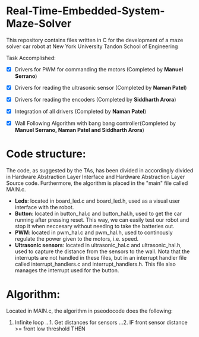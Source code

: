 # Real-Time-Embedded-System-Maze-Solver
This repository contains files written in C for the development of a maze solver car robot at New York University Tandon School of Engineering

Task Accomplished:

- [x] Drivers for PWM for commanding the motors (Completed by **Manuel Serrano**)
- [x] Drivers for reading the ultrasonic sensor (Completed by **Naman Patel**)
- [x] Drivers for reading the encoders (Completed by **Siddharth Arora**)
- [x] Integration of all drivers (Completed by **Naman Patel**)
- [x] Wall Following Algorithm with bang bang controller(Completed by **Manuel Serrano, Naman Patel and Siddharth Arora**)


# Code structure:
The code, as suggested by the TAs, has been divided in accordingly divided in Hardware Abstraction Layer Interface and Hardware Abstraction Layer Source code. Furthermore, the algorithm is placed in the "main" file called MAIN.c.

- **Leds**: located in board_led.c and board_led.h, used as a visual user interface with the robot.
- **Button**: located in button_hal.c and button_hal.h, used to get the car running after pressing reset. This way, we can easily test our robot and stop it when neccesary without needing to take the batteries out.
- **PWM**: located in pwm_hal.c and pwm_hal.h, used to continously regulate the power given to the motors, i.e. speed.
- **Ultrasonic sensors**: located in ultrasonic_hal.c and ultrasonic_hal.h, used to capture the distance from the sensors to the wall. Nota that the interrupts are not handled in these files, but in an interrupt handler file called interrupt_handlers.c and interrupt_handlers.h. This file also manages the interrupt used for the button.

# Algorithm:
Located in MAIN.c, the algorithm in pseodocode does the following:

1. Infinite loop
...1. Get distances for sensors
...2. IF front sensor distance >= front low threshold THEN
  
